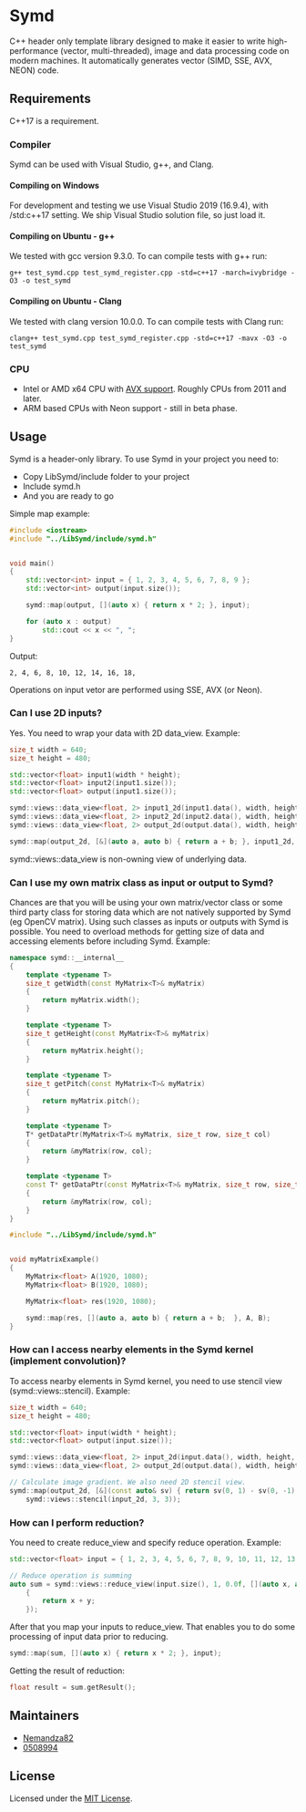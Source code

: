 # Symd
C++ header only template library designed to make it easier to write high-performance (vector, multi-threaded), image and data processing code on modern machines. It automatically generates vector (SIMD, SSE, AVX, NEON) code.

## Requirements

C++17 is a requirement.

### Compiler

Symd can be used with Visual Studio, g++, and Clang.

#### Compiling on Windows

For development and testing we use Visual Studio 2019 (16.9.4), with /std:c++17 setting. 
We ship Visual Studio solution file, so just load it.

#### Compiling on Ubuntu - g++

We tested with gcc version 9.3.0. To can compile tests with g++ run:

```
g++ test_symd.cpp test_symd_register.cpp -std=c++17 -march=ivybridge -O3 -o test_symd
```

#### Compiling on Ubuntu - Clang

We tested with clang version 10.0.0. To can compile tests with Clang run:

```
clang++ test_symd.cpp test_symd_register.cpp -std=c++17 -mavx -O3 -o test_symd
```

### CPU

 * Intel or AMD x64 CPU with [AVX support](https://en.wikipedia.org/wiki/Advanced_Vector_Extensions). Roughly CPUs from 2011 and later.
 * ARM based CPUs with Neon support - still in beta phase.

## Usage
Symd is a header-only library. To use Symd in your project you need to:

 * Copy LibSymd/include folder to your project
 * Include symd.h
 * And you are ready to go

Simple map example:

```cpp
#include <iostream>
#include "../LibSymd/include/symd.h"


void main()
{
    std::vector<int> input = { 1, 2, 3, 4, 5, 6, 7, 8, 9 };
    std::vector<int> output(input.size());

    symd::map(output, [](auto x) { return x * 2; }, input);

    for (auto x : output)
        std::cout << x << ", ";
}
```

Output:

```
2, 4, 6, 8, 10, 12, 14, 16, 18,
```

Operations on input vetor are performed using SSE, AVX (or Neon).

### Can I use 2D inputs?

Yes. You need to wrap your data with 2D data_view. Example:

```cpp
size_t width = 640;
size_t height = 480;

std::vector<float> input1(width * height);
std::vector<float> input2(input1.size());
std::vector<float> output(input1.size());

symd::views::data_view<float, 2> input1_2d(input1.data(), width, height, width);
symd::views::data_view<float, 2> input2_2d(input2.data(), width, height, width);
symd::views::data_view<float, 2> output_2d(output.data(), width, height, width);

symd::map(output_2d, [&](auto a, auto b) { return a + b; }, input1_2d, input2_2d);
```

symd::views::data_view is non-owning view of underlying data.

### Can I use my own matrix class as input or output to Symd?

Chances are that you will be using your own matrix/vector class or some third party class for storing data which are not natively supported by Symd (eg OpenCV matrix). 
Using such classes as inputs or outputs with Symd is possible. You need to overload methods for getting size of data and accessing elements before including Symd. Example:

```cpp
namespace symd::__internal__
{
    template <typename T>
    size_t getWidth(const MyMatrix<T>& myMatrix)
    {
        return myMatrix.width();
    }

    template <typename T>
    size_t getHeight(const MyMatrix<T>& myMatrix)
    {
        return myMatrix.height();
    }

    template <typename T>
    size_t getPitch(const MyMatrix<T>& myMatrix)
    {
        return myMatrix.pitch();
    }

    template <typename T>
    T* getDataPtr(MyMatrix<T>& myMatrix, size_t row, size_t col)
    {
        return &myMatrix(row, col);
    }

    template <typename T>
    const T* getDataPtr(const MyMatrix<T>& myMatrix, size_t row, size_t col)
    {
        return &myMatrix(row, col);
    }
}

#include "../LibSymd/include/symd.h"


void myMatrixExample()
{
    MyMatrix<float> A(1920, 1080);
    MyMatrix<float> B(1920, 1080);

    MyMatrix<float> res(1920, 1080);

    symd::map(res, [](auto a, auto b) { return a + b;  }, A, B);
}
```


### How can I access nearby elements in the Symd kernel (implement convolution)?

To access nearby elements in Symd kernel, you need to use stencil view (symd::views::stencil). Example:

```cpp
size_t width = 640;
size_t height = 480;

std::vector<float> input(width * height);
std::vector<float> output(input.size());

symd::views::data_view<float, 2> input_2d(input.data(), width, height, width);
symd::views::data_view<float, 2> output_2d(output.data(), width, height, width);

// Calculate image gradient. We also need 2D stencil view.
symd::map(output_2d, [&](const auto& sv) { return sv(0, 1) - sv(0, -1); },
	symd::views::stencil(input_2d, 3, 3));
```


### How can I perform reduction?

You need to create reduce_view and specify reduce operation. Example:

```cpp
std::vector<float> input = { 1, 2, 3, 4, 5, 6, 7, 8, 9, 10, 11, 12, 13, 14, 15, 16, 17, 18 };

// Reduce operation is summing
auto sum = symd::views::reduce_view(input.size(), 1, 0.0f, [](auto x, auto y)
    {
        return x + y;
    });
```

After that you map your inputs to reduce_view. That enables you to do some processing of input data prior to reducing.

```cpp
symd::map(sum, [](auto x) { return x * 2; }, input);
```

Getting the result of reduction:

```cpp
float result = sum.getResult();
```

## Maintainers

 * [Nemandza82](https://github.com/Nemandza82)
 * [0508994](https://github.com/0508994)

## License

Licensed under the [MIT License](LICENSE).
